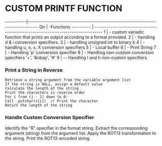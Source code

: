 
# CUSTOM PRINTF FUNCTION
 -----------|-----------------------------------------------------------------------------------
      Qn    | -Functions
 ---------- | ----------------------------------------------------------------------------------
  1         |  - custom variadic function that prints an output according to a format provided.
  2         |  - handling d & i conversion specifiers.
  3         |  - handling unsigned int to binary b
  4         |  - handling u, o, x, X conversion specifiers
  5         |  - Local buffer
  6         |  - Print String
  7         |  - Handling 'p' conversion specifier
  8         |  - Handling non-custom conversion specifiers '+', '&nbsp', '#'
  9         |  -- Handling l and h non-custom specifiers.

### Print a String in Reverse
    Retrieve a string argument from the variable argument list 
    If the string is NULL, assign a default value
    Calculate the length of the string
    Print the characters in reverse order
    For i from (j - 1) down to 0:
    Call _putchar(s[i])  // Print the character
    Return the length of the string
    
### Handle Custom Conversion Specifier 
Identify the "R" specifier in the format string.
Extract the corresponding argument (string) from the argument list.
Apply the ROT13 transformation to the string.
Print the ROT13-encoded string.
